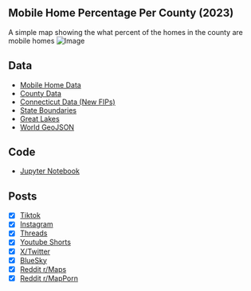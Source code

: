 ## Mobile Home Percentage Per County (2023)
A simple map showing the what percent of the homes in the county are mobile homes
![Image](https://drive.google.com/uc?export=view&id=1WC0AL_8isEvbzGQCIyhygHSFlESCf51e)

## Data
* [Mobile Home Data](https://data.census.gov/table/ACSDP5Y2023.DP04?q=homeownership)
* [County Data](https://www.census.gov/geographies/mapping-files/time-series/geo/carto-boundary-file.html)
* [Connecticut Data (New FIPs)](https://geodata.ct.gov/datasets/ctmaps::ct-planning-regions-1/explore)
* [State Boundaries](https://www.census.gov/geographies/mapping-files/time-series/geo/carto-boundary-file.html)
* [Great Lakes](https://usicecenter.gov/Products/GreatLakesData)
* [World GeoJSON](https://public.opendatasoft.com/explore/dataset/world-administrative-boundaries/export/?flg=en-us)

## Code
* [Jupyter Notebook](FormatData.ipynb)

## Posts
- [x] [Tiktok](https://www.tiktok.com/@vinemapper/video/7481322935471459630)
- [x] [Instagram](https://www.instagram.com/p/DHJR5pDpuGL/)
- [x] [Threads](https://www.threads.net/@vinemapper/post/DHJR6KsJ3hx)
- [x] [Youtube Shorts](https://youtube.com/shorts/2s-NsDS1_Ic)
- [x] [X/Twitter](https://x.com/VineMapper/status/1900211272756715809)
- [x] [BlueSky](https://bsky.app/profile/vinemapper.bsky.social/post/3lkbgsipx522o)
- [x] [Reddit r/Maps](https://www.reddit.com/r/Maps/comments/1jaf0l5/percent_mobile_homes_per_us_county_2023/)
- [x] [Reddit r/MapPorn](https://www.reddit.com/r/MapPorn/comments/1jaezy3/percent_mobile_homes_per_us_county_2023/)
